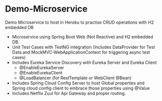 # Demo-Microservice
Demo Microservice to host in Heroku to practise CRUD operations with H2 embedded DB

- Microservice using Spring Boot Web (Not Reactive) and H2 embedded DB.
- Unit Test Cases with TestNG integration (Includes DataProvider for Test Data and MockMVC-WebApplicationContext for triggering async test cases)
- Includes Eureka Service Discovery with Eureka Server and Eureka Client
     - @EnableEurekaServer
     - @EnableEurekaClient
     - @LoadBalancer (for RestTemplate or WebClient @Bean)
- Includes Spring Cloud Config Server to host Global properties and Spring cloud config client to embrace those properties using @Value
- Includes Netflix Zuul for Api Gateway and proper routing.
